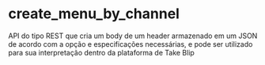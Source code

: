 # create_menu_by_channel
API do tipo REST que cria um body de um header armazenado em um JSON de acordo com a opção e especificações necessárias, e pode ser utilizado para sua interpretação dentro da plataforma de Take Blip 
